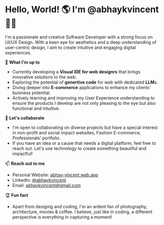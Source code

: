 # Hello, World! :earth_americas: I'm @abhaykvincent :man_technologist: 


I'm a passionate and creative Software Developer with a strong focus on UI/UX Design. With a keen eye for aesthetics and a deep understanding of user-centric design, I aim to create intuitive and engaging digital experiences.

:seedling: **What I'm up to**
- Currently developing a **Visual IDE for web designrs** that brings innovative solutions to the web.
- Exploring the potential of **genertive code** for web with dedicated **LLM**s.
- Diving deeper into **E-commerce** applications to enhance my clients' buisness potential.
- Actively learning and improving my User Experience understanding to ensure the products I develop are not only pleasing to the eye but also functional and intuitive.

:handshake: **Let's collaborate**
- I'm open to collaborating on diverse projects but have a special interest in non-profit and social impact websites, Fashion E-commerce, Professionals' portfolio.
- If you have an idea or a cause that needs a digital platform, feel free to reach out. Let's use technology to create something beautiful and impactful!

:mailbox: **Reach out to me**
- Personal Website: [abhay-vincent.web.app](http://abhay-vincent.web.app)
- LinkedIn: [@abhaykvincent](https://www.linkedin.com/in/abhayvincent)
- Email: abhaykvincent@gmail.com

:trophy: **Fun fact**
- Apart from designig and coding, I'm an ardent fan of photography, architecture, movies & coffee. I believe, just like in coding, a different perspective is everything in capturing a moment!
